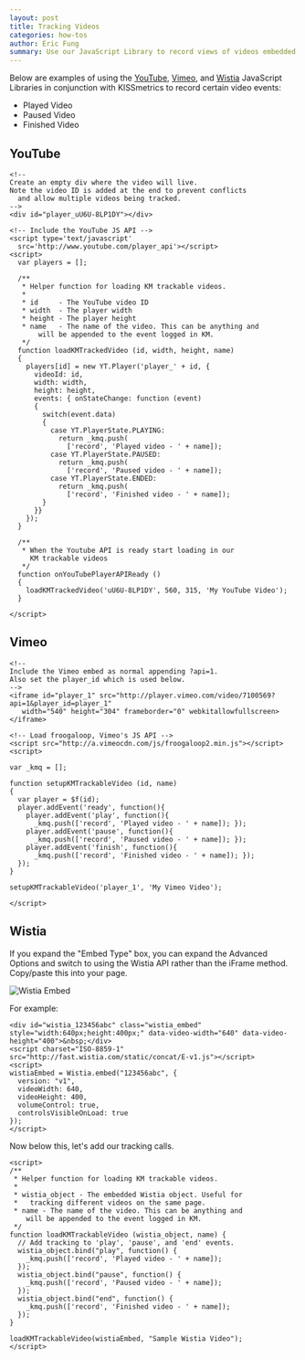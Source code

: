```yaml
---
layout: post
title: Tracking Videos
categories: how-tos
author: Eric Fung
summary: Use our JavaScript Library to record views of videos embedded on your site.
---
```

Below are examples of using the [YouTube](#youtube), [Vimeo](#vimeo), and [Wistia](#wistia) JavaScript Libraries in conjunction with KISSmetrics to record certain video events:

* Played Video
* Paused Video
* Finished Video

## YouTube

    <!--
    Create an empty div where the video will live.
    Note the video ID is added at the end to prevent conflicts
      and allow multiple videos being tracked.
    -->
    <div id="player_uU6U-8LP1DY"></div>
     
    <!-- Include the YouTube JS API -->
    <script type='text/javascript'
      src='http://www.youtube.com/player_api'></script>
    <script>
      var players = [];
       
      /** 
       * Helper function for loading KM trackable videos.
       * 
       * id     - The YouTube video ID
       * width  - The player width
       * height - The player height
       * name   - The name of the video. This can be anything and
           will be appended to the event logged in KM.
       */
      function loadKMTrackedVideo (id, width, height, name)
      {
        players[id] = new YT.Player('player_' + id, {
          videoId: id,
          width: width,
          height: height,
          events: { onStateChange: function (event)
          {
            switch(event.data)
            {
              case YT.PlayerState.PLAYING:
                return _kmq.push(
	              ['record', 'Played video - ' + name]);
              case YT.PlayerState.PAUSED:
                return _kmq.push(
	              ['record', 'Paused video - ' + name]);
              case YT.PlayerState.ENDED:
                return _kmq.push(
	              ['record', 'Finished video - ' + name]);
            }
          }}
        });
      }
       
      /**
       * When the Youtube API is ready start loading in our
         KM trackable videos
       */
      function onYouTubePlayerAPIReady ()
      {
        loadKMTrackedVideo('uU6U-8LP1DY', 560, 315, 'My YouTube Video');
      }
     
    </script>

## Vimeo

    <!--
    Include the Vimeo embed as normal appending ?api=1.
    Also set the player_id which is used below.
    -->
    <iframe id="player_1" src="http://player.vimeo.com/video/7100569?api=1&player_id=player_1"
       width="540" height="304" frameborder="0" webkitallowfullscreen></iframe>
     
    <!-- Load froogaloop, Vimeo's JS API -->
    <script src="http://a.vimeocdn.com/js/froogaloop2.min.js"></script>
    <script>
     
    var _kmq = [];
     
    function setupKMTrackableVideo (id, name)
    {
      var player = $f(id);
      player.addEvent('ready', function(){
        player.addEvent('play', function(){
	      _kmq.push(['record', 'Played video - ' + name]); });
        player.addEvent('pause', function(){
	      _kmq.push(['record', 'Paused video - ' + name]); });
        player.addEvent('finish', function(){
	      _kmq.push(['record', 'Finished video - ' + name]); });
      });
    }
     
    setupKMTrackableVideo('player_1', 'My Vimeo Video');
     
    </script>

## Wistia

If you expand the "Embed Type" box, you can expand the Advanced Options and switch to using the Wistia API rather than the iFrame method. Copy/paste this into your page.

![Wistia Embed][wistia-embed]

For example:

    <div id="wistia_123456abc" class="wistia_embed" style="width:640px;height:400px;" data-video-width="640" data-video-height="400">&nbsp;</div>
    <script charset="ISO-8859-1" src="http://fast.wistia.com/static/concat/E-v1.js"></script>
    <script>
    wistiaEmbed = Wistia.embed("123456abc", {
      version: "v1",
      videoWidth: 640,
      videoHeight: 400,
      volumeControl: true,
      controlsVisibleOnLoad: true
    });
    </script>

Now below this, let's add our tracking calls.

    <script>
    /** 
     * Helper function for loading KM trackable videos.
     * 
     * wistia_object - The embedded Wistia object. Useful for
     *   tracking different videos on the same page.
     * name - The name of the video. This can be anything and
        will be appended to the event logged in KM.
     */
    function loadKMTrackableVideo (wistia_object, name) {
      // Add tracking to 'play', 'pause', and 'end' events.
      wistia_object.bind("play", function() {
        _kmq.push(['record', 'Played video - ' + name]);
      });
      wistia_object.bind("pause", function() {
        _kmq.push(['record', 'Paused video - ' + name]);
      });
      wistia_object.bind("end", function() {
        _kmq.push(['record', 'Finished video - ' + name]);
      });
    }

    loadKMTrackableVideo(wistiaEmbed, "Sample Wistia Video");
    </script>
	
[wistia-embed]: https://s3.amazonaws.com/kissmetrics-support-files/assets/how-tos/tracking-video/wistia-embed.png